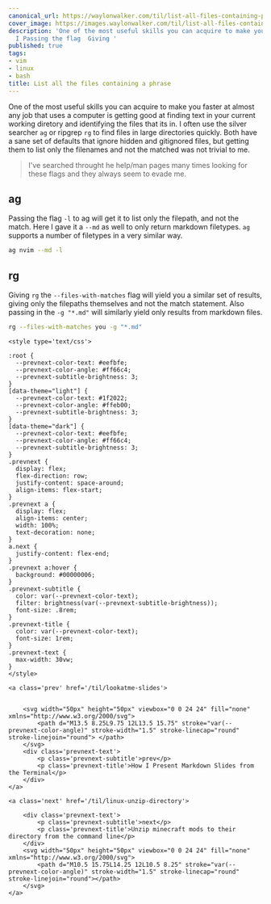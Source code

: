 ```yaml
---
canonical_url: https://waylonwalker.com/til/list-all-files-containing-phrase/
cover_image: https://images.waylonwalker.com/til/list-all-files-containing-phrase.png
description: 'One of the most useful skills you can acquire to make you faster at
  I Passing the flag  Giving '
published: true
tags:
- vim
- linux
- bash
title: List all the files containing a phrase
---
```


One of the most useful skills you can acquire to make you faster at almost any job that uses a computer is getting good at finding text in your current working diretory and identifying the files that its in.  I often use the silver searcher `ag` or ripgrep `rg` to find files in large directories quickly.  Both have a sane set of defaults that ignore hidden and gitignored files, but getting them to list only the filenames and not the matched was not trivial to me.

> I've searched throught he help/man pages many times looking for these
> flags and they always seem to evade me.

## ag

Passing the flag `-l` to ag will get it to list only the filepath, and not the match. Here I gave it a `--md` as well to only return markdown filetypes.  `ag` supports a number of filetypes in a very similar way.

``` bash
ag nvim --md -l
```

## rg

Giving `rg` the `--files-with-matches` flag will yield you a similar set of results, giving only the filepaths themselves and not the match statement.  Also passing in the `-g "*.md"` will similarly yield only results from markdown files.

``` bash
rg --files-with-matches you -g "*.md"
```
<div class='prevnext'>

    <style type='text/css'>

    :root {
      --prevnext-color-text: #eefbfe;
      --prevnext-color-angle: #ff66c4;
      --prevnext-subtitle-brightness: 3;
    }
    [data-theme="light"] {
      --prevnext-color-text: #1f2022;
      --prevnext-color-angle: #ffeb00;
      --prevnext-subtitle-brightness: 3;
    }
    [data-theme="dark"] {
      --prevnext-color-text: #eefbfe;
      --prevnext-color-angle: #ff66c4;
      --prevnext-subtitle-brightness: 3;
    }
    .prevnext {
      display: flex;
      flex-direction: row;
      justify-content: space-around;
      align-items: flex-start;
    }
    .prevnext a {
      display: flex;
      align-items: center;
      width: 100%;
      text-decoration: none;
    }
    a.next {
      justify-content: flex-end;
    }
    .prevnext a:hover {
      background: #00000006;
    }
    .prevnext-subtitle {
      color: var(--prevnext-color-text);
      filter: brightness(var(--prevnext-subtitle-brightness));
      font-size: .8rem;
    }
    .prevnext-title {
      color: var(--prevnext-color-text);
      font-size: 1rem;
    }
    .prevnext-text {
      max-width: 30vw;
    }
    </style>
    
    <a class='prev' href='/til/lookatme-slides'>
    

        <svg width="50px" height="50px" viewbox="0 0 24 24" fill="none" xmlns="http://www.w3.org/2000/svg">
            <path d="M13.5 8.25L9.75 12L13.5 15.75" stroke="var(--prevnext-color-angle)" stroke-width="1.5" stroke-linecap="round" stroke-linejoin="round"> </path>
        </svg>
        <div class='prevnext-text'>
            <p class='prevnext-subtitle'>prev</p>
            <p class='prevnext-title'>How I Present Markdown Slides from the Terminal</p>
        </div>
    </a>
    
    <a class='next' href='/til/linux-unzip-directory'>
    
        <div class='prevnext-text'>
            <p class='prevnext-subtitle'>next</p>
            <p class='prevnext-title'>Unzip minecraft mods to their directory from the command line</p>
        </div>
        <svg width="50px" height="50px" viewbox="0 0 24 24" fill="none" xmlns="http://www.w3.org/2000/svg">
            <path d="M10.5 15.75L14.25 12L10.5 8.25" stroke="var(--prevnext-color-angle)" stroke-width="1.5" stroke-linecap="round" stroke-linejoin="round"></path>
        </svg>
    </a>
  </div>
